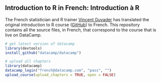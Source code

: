 ## Introduction to R in French: Introduction à R

The French statistician and R trainer [Vincent Guyader](vincent@thinkr.fr) has translated the original introduction to R course ([GitHub](www.github.com/Data-Camp/introduction_to_R)) to French. This repository contains all the source files, in French, that correspond to the course that is live on DataCamp.

```R
# get latest version of datacamp
library(devtools)
install_github("datacamp/datacamp")

# upload all chapters
library(datacamp)
datacamp_login("french@datacamp.com", "pass", "")
upload_course(upload_chapters = TRUE, open = FALSE)
```

